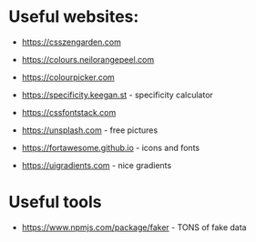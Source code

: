 # Useful websites:

* https://csszengarden.com

* https://colours.neilorangepeel.com

* https://colourpicker.com

* https://specificity.keegan.st - specificity calculator

* https://cssfontstack.com

* https://unsplash.com - free pictures

* https://fortawesome.github.io - icons and fonts

* https://uigradients.com - nice gradients

# Useful tools

* https://www.npmjs.com/package/faker - TONS of fake data
